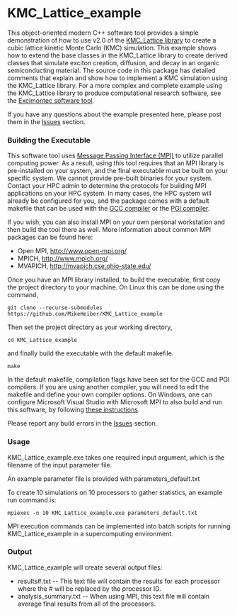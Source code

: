 <!---
# Copyright (c) 2017-2019 Michael C. Heiber
# This source file is part of the KMC_Lattice_example project, which is subject to the MIT License.
# For more information, see the LICENSE file that accompanies this software.
# The KMC_Lattice_example project can be found on Github at https://github.com/MikeHeiber/KMC_Lattice_example
--->

# KMC_Lattice_example

This object-oriented modern C++ software tool provides a simple demonstration of how to use v2.0 of the [KMC_Lattice library](https://github.com/MikeHeiber/KMC_Lattice) to create a cubic lattice kinetic Monte Carlo (KMC) simulation. 
This example shows how to extend the base classes in the KMC_Lattice library to create derived classes that simulate exciton creation, diffusion, and decay in an organic semiconducting material. 
The source code in this package has detailed comments that explain and show how to implement a KMC simulation using the KMC_Lattice library.
For a more complex and complete example using the KMC_Lattice library to produce computational research software, see the [Excimontec software tool](https://github.com/MikeHeiber/Excimontec).

If you have any questions about the example presented here, please post them in the [Issues](https://github.com/MikeHeiber/KMC_Lattice_example/issues) section. 

### Building the Executable

This software tool uses [Message Passing Interface (MPI)](https://computing.llnl.gov/tutorials/mpi/) to utilize parallel computing power. 
As a result, using this tool requires that an MPI library is pre-installed on your system, and the final executable must be built on your specific system. 
We cannot provide pre-built binaries for your system. 
Contact your HPC admin to determine the protocols for building MPI applications on your HPC system. 
In many cases, the HPC system will already be configured for you, and the package comes with a default makefile that can be used with the [GCC compiler](https://gcc.gnu.org/) or the [PGI compiler](https://www.pgroup.com/). 

If you wish, you can also install MPI on your own personal workstation and then build the tool there as well. 
More information about common MPI packages can be found here:
- Open MPI, http://www.open-mpi.org/
- MPICH, http://www.mpich.org/
- MVAPICH, http://mvapich.cse.ohio-state.edu/

Once you have an MPI library installed, to build the executable, first copy the project directory to your machine. 
On Linux this can be done using the command,

```git clone --recurse-submodules https://github.com/MikeHeiber/KMC_Lattice_example```

Then set the project directory as your working directory,

```cd KMC_Lattice_example```

and finally build the executable with the default makefile.

```make```

In the default makefile, compilation flags have been set for the GCC and PGI compilers. 
If you are using another compiler, you will need to edit the makefile and define your own compiler options.
On Windows, one can configure Microsoft Visual Studio with Microsoft MPI to also build and run this software, by following [these instructions](https://blogs.technet.microsoft.com/windowshpc/2015/02/02/how-to-compile-and-run-a-simple-ms-mpi-program/).

Please report any build errors in the [Issues](https://github.com/MikeHeiber/KMC_Lattice_example/issues) section. 

### Usage

KMC_Lattice_example.exe takes one required input argument, which is the filename of the input parameter file.

An example parameter file is provided with parameters_default.txt

To create 10 simulations on 10 processors to gather statistics, an example run command is:

```mpiexec -n 10 KMC_Lattice_example.exe parameters_default.txt```

MPI execution commands can be implemented into batch scripts for running KMC_Lattice_example in a supercomputing environment.

### Output

KMC_Lattice_example will create several output files:
- results#.txt -- This text file will contain the results for each processor where the # will be replaced by the processor ID.
- analysis_summary.txt -- When using MPI, this text file will contain average final results from all of the processors.

